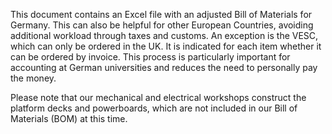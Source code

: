 This document contains an Excel file with an adjusted Bill of Materials for Germany. This can also be helpful for other European Countries, avoiding additional workload through taxes and customs. An exception is the VESC, which can only be ordered in the UK. It is indicated for each item whether it can be ordered by invoice. This process is particularly important for accounting at German universities and reduces the need to personally pay the money.

Please note that our mechanical and electrical workshops construct the platform decks and powerboards, which are not included in our Bill of Materials (BOM) at this time.
